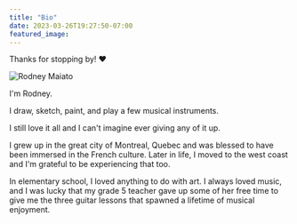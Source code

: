```yaml
---
title: "Bio"
date: 2023-03-26T19:27:50-07:00
featured_image:
---
```


Thanks for stopping by! :heart:

![Rodney Maiato](img/202207_9.jpg)

I'm Rodney.

I draw, sketch, paint, and play a few musical instruments.

I still love it all and I can't imagine ever giving any of it up.

I grew up in the great city of Montreal, Quebec and was blessed to have been immersed in the French culture. Later in life, I moved to the west coast and I'm grateful to be experiencing that too.

In elementary school, I loved anything to do with art. I always loved music, and I was lucky that my grade 5 teacher gave up some of her free time to give me the three guitar lessons that spawned a lifetime of musical enjoyment.
